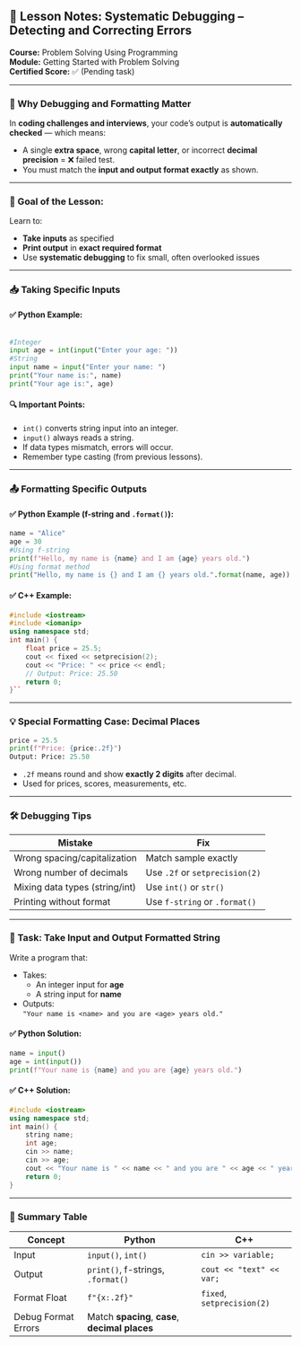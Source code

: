 ## 🧠 Lesson Notes: Systematic Debugging – Detecting and Correcting Errors

**Course:** Problem Solving Using Programming  
**Module:** Getting Started with Problem Solving  
**Certified Score:** ✅ (Pending task)

---

### 🚨 Why Debugging and Formatting Matter

In **coding challenges and interviews**, your code’s output is **automatically checked** — which means:

- A single **extra space**, wrong **capital letter**, or incorrect **decimal precision** = ❌ failed test.
- You must match the **input and output format exactly** as shown.

---

### 🎯 Goal of the Lesson:

Learn to:

- **Take inputs** as specified
- **Print output** in **exact required format**
- Use **systematic debugging** to fix small, often overlooked issues

---

### 📥 Taking Specific Inputs

#### ✅ Python Example:

```python

#Integer 
input age = int(input("Enter your age: "))  
#String 
input name = input("Enter your name: ")  
print("Your name is:", name) 
print("Your age is:", age)

```

#### 🔍 Important Points:

- `int()` converts string input into an integer.
- `input()` always reads a string.
- If data types mismatch, errors will occur.
- Remember type casting (from previous lessons).

---

### 📤 Formatting Specific Outputs

#### ✅ Python Example (f-string and `.format()`):

```python
name = "Alice" 
age = 30  
#Using f-string 
print(f"Hello, my name is {name} and I am {age} years old.")  
#Using format method 
print("Hello, my name is {} and I am {} years old.".format(name, age))
```

#### ✅ C++ Example:

```c++
#include <iostream> 
#include <iomanip> 
using namespace std;  
int main() {     
	float price = 25.5;     
	cout << fixed << setprecision(2);     
	cout << "Price: " << price << endl;  
	// Output: Price: 25.50     
	return 0; 
}``
```

---

### 💡 Special Formatting Case: Decimal Places

```python
price = 25.5 
print(f"Price: {price:.2f}")  
Output: Price: 25.50
```

- `.2f` means round and show **exactly 2 digits** after decimal.
- Used for prices, scores, measurements, etc.

---

### 🛠️ Debugging Tips

|Mistake|Fix|
|---|---|
|Wrong spacing/capitalization|Match sample exactly|
|Wrong number of decimals|Use `.2f` or `setprecision(2)`|
|Mixing data types (string/int)|Use `int()` or `str()`|
|Printing without format|Use `f-string` or `.format()`|

---

### 🧪 Task: Take Input and Output Formatted String

Write a program that:

- Takes:
    - An integer input for **age**
    - A string input for **name**
- Outputs:  
    `"Your name is <name> and you are <age> years old."`

#### ✅ Python Solution:

```python
name = input()
age = int(input()) 
print(f"Your name is {name} and you are {age} years old.")
```

#### ✅ C++ Solution:

```c++
#include <iostream> 
using namespace std;  
int main() {     
	string name;     
	int age;      
	cin >> name;     
	cin >> age;      
	cout << "Your name is " << name << " and you are " << age << " years old." << endl;     
	return 0; 
}
```

---

### 📌 Summary Table

| Concept             | Python                                          | C++                        |
| ------------------- | ----------------------------------------------- | -------------------------- |
| Input               | `input()`, `int()`                              | `cin >> variable;`         |
| Output              | `print()`, f-strings, `.format()`               | `cout << "text" << var;`   |
| Format Float        | `f"{x:.2f}"`                                    | `fixed`, `setprecision(2)` |
| Debug Format Errors | Match **spacing**, **case**, **decimal places** |                            |
